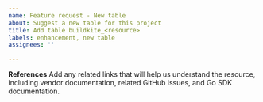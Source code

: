 ```yaml
---
name: Feature request - New table
about: Suggest a new table for this project
title: Add table buildkite_<resource>
labels: enhancement, new table
assignees: ''

---
```


**References**
Add any related links that will help us understand the resource, including vendor documentation, related GitHub issues, and Go SDK documentation.

